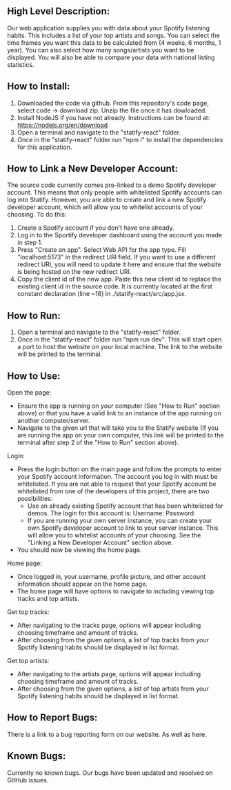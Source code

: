 ## High Level Description:

Our web application supplies you with data about your Spotify listening habits. This includes a list of your top artists and songs. You can select the time frames you want this data to be calculated from (4 weeks, 6 months, 1 year). You can also select how many songs/artists you want to be displayed. You will also be able to compare your data with national listing statistics. 

## How to Install:

1. Downloaded the code via github. From this repository's code page, select code -> download zip. Unzip the file once it has dowloaded.
2. Install NodeJS if you have not already. Instructions can be found at:
https://nodejs.org/en/download
3. Open a terminal and navigate to the "statify-react" folder.
4. Once in the "statify-react" folder run "npm i" to install the dependencies for this application.

## How to Link a New Developer Account:
The source code currently comes pre-linked to a demo Spotify developer account. This means that only people with whitelisted Spotify accounts can log into Statify. However, you are able to create and link a new Spotify developer account, which will allow you to whitelist accounts of your choosing. To do this:
1. Create a Spotify account if you don't have one already.
2. Log in to the Sportify developer dashboard using the account you made in step 1.
3. Press "Create an app". Select Web API for the app type. Fill "localhost:5173" in the redirect URI field. If you want to use a different redirect URI, you will need to update it here and ensure that the website is being hosted on the new redirect URI.
4. Copy the client id of the new app. Paste this new client id to replace the existing client id in the source code. It is currently located at the first constant declaration (line ~16) in ./statify-react/src/app.jsx.

## How to Run:

1. Open a terminal and navigate to the "statify-react" folder.
2. Once in the "statify-react" folder run "npm run dev". This will start open a port to host the website on your local machine. The link to the website will be printed to the terminal.

## How to Use:

Open the page:
- Ensure the app is running on your computer (See "How to Run" section above) or that you have a valid link to an instance of the app running on another computer/server.
- Navigate to the given url that will take you to the Statify website (If you are running the app on your own computer, this link will be printed to the terminal after step 2 of the "How to Run" section above).

Login:
- Press the login button on the main page and follow the prompts to enter your Spotify account information. The account you log in with must be whitelisted. If you are not able to request that your Spotify account be whitelisted from one of the developers of this project, there are two possibilities:
  - Use an already existing Spotify account that has been whitelisted for demos. The login for this account is:
    Username:
    Password:
  - If you are running your own server instance, you can create your own Spotify developer account to link to your server instance. This will allow you to whitelist accounts of your choosing. See the "Linking a New Developer Account" section above.
- You should now be viewing the home page.

Home page:
- Once logged in, your username, profile picture, and other account information should appear on the home page.
- The home page will have options to navigate to including viewing top tracks and top artists.

Get top tracks:
- After navigating to the tracks page, options will appear including choosing timeframe and amount of tracks.
- After choosing from the given options, a list of top tracks from your Spotify listening habits should be displayed in list format.

Get top artists:
- After navigating to the artists page, options will appear including choosing timeframe and amount of tracks.
- After choosing from the given options, a list of top artists from your Spotify listening habits should be displayed in list format.

## How to Report Bugs:

There is a link to a bug reporting form on our website. As well as here.

## Known Bugs:

Currently no known bugs. Our bugs have been updated and resolved on GitHub issues.
